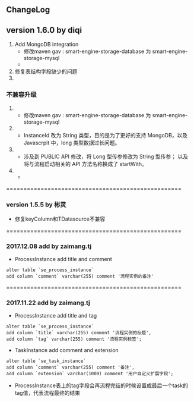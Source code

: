 ## ChangeLog

## version 1.6.0 by diqi


1. Add MongoDB integration
    * 修改maven gav : smart-engine-storage-database 为 smart-engine-storage-mysql
    * 
2. 修复表结构字段缺少的问题
3. 


### 不兼容升级
1. * 修改maven gav : smart-engine-storage-database 为 smart-engine-storage-mysql
2. * InstanceId 改为 String 类型，目的是为了更好的支持 MongoDB，以及 Javascrpit 中，long 类型数据过长问题。
3. * 涉及到 PUBLIC API 修改，将 Long 型传参修改为 String 型传参； 以及将与流程启动相关的 API 方法名称换成了 startWith。
4. * 

===================================================



### version 1.5.5 by 彬灵
* 修复keyColumn和TDatasource不兼容

===================================================


### 2017.12.08 add by zaimang.tj
* ProcessInstance add title and comment
```
alter table `se_process_instance`
add column `comment` varchar(255) comment '流程实例的备注'
```

===================================================

### 2017.11.22 add by zaimang.tj

* ProcessInstance add title and tag
```
alter table `se_process_instance`
add column `title` varchar(255) comment '流程实例的标题',
add column `tag` varchar(255) comment '流程实例标签';
```
* TaskInstance add comment and extension
```
alter table `se_task_instance`
add column `comment` varchar(255) comment '备注',
add column `extension` varchar(1000) comment '用户自定义扩展字段';
```


* ProcessInstance表上的tag字段会再流程完结的时候设置成最后一个task的tag值，代表流程最终的结果

